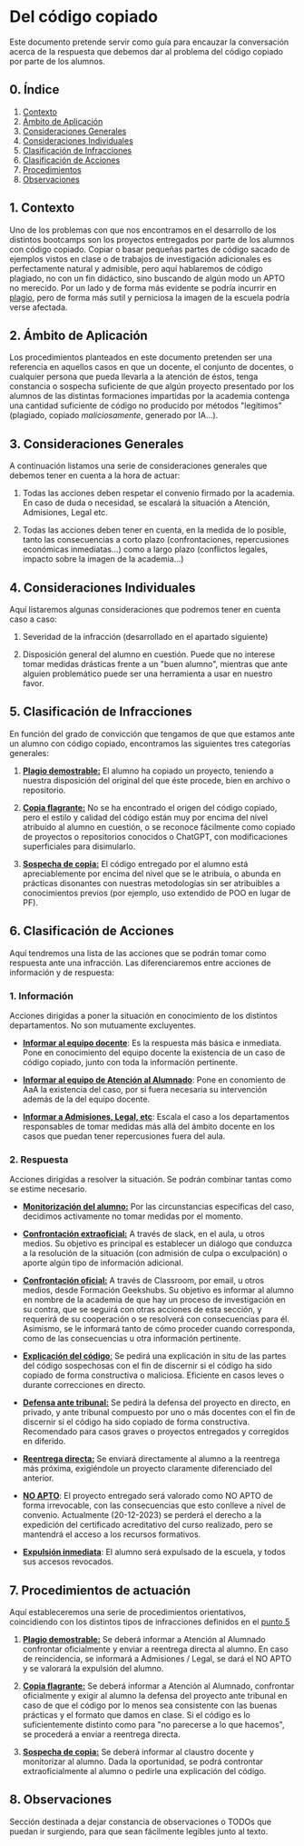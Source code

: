 # Del código copiado
 Este documento pretende servir como guía para encauzar la conversación acerca de la respuesta que debemos dar al problema del código copiado por parte de los alumnos.

## 0. Índice
1. [Contexto](#contexto)
2. [Ámbito de Aplicación](#ámbito-de-aplicación)
3. [Consideraciones Generales](#consideraciones-generales)
4. [Consideraciones Individuales](#consideraciones-individuales)
5. [Clasificación de Infracciones](#clasificación-de-infracciones)
5. [Clasificación de Acciones](#clasificación-de-acciones)
6. [Procedimientos](#procedimientos)
7. [Observaciones](#observaciones)

## 1. Contexto
Uno de los problemas con que nos encontramos en el desarrollo de los distintos bootcamps son los proyectos entregados por parte de los alumnos con código copiado. Copiar o basar pequeñas partes de código sacado de ejemplos vistos en clase o de trabajos de investigación adicionales es perfectamente natural y admisible, pero aquí hablaremos de código plagiado, no con un fin didáctico, sino buscando de algún modo un APTO no merecido. Por un lado y de forma más evidente se podría incurrir en [plagio](https://es.wikipedia.org/wiki/Plagio), pero de forma más sutil y perniciosa la imagen de la escuela podría verse afectada.

## 2. Ámbito de Aplicación
Los procedimientos planteados en este documento pretenden ser una referencia en aquellos casos en que un docente, el conjunto de docentes, o cualquier persona que pueda llevarla a la atención de éstos, tenga constancia o sospecha suficiente de que algún proyecto presentado por los alumnos de las distintas formaciones impartidas por la academia contenga una cantidad suficiente de código no producido por métodos "legítimos" (plagiado, copiado _maliciosamente_, generado por IA...).

## 3. Consideraciones Generales
A continuación listamos una serie de consideraciones generales que debemos tener en cuenta a la hora de actuar:
1. Todas las acciones deben respetar el convenio firmado por la academia. En caso de duda o necesidad, se escalará la situación a Atención, Admisiones, Legal etc.

2. Todas las acciones deben tener en cuenta, en la medida de lo posible, tanto las consecuencias a corto plazo (confrontaciones, repercusiones económicas inmediatas...) como a largo plazo (conflictos legales, impacto sobre la imagen de la academia...)

## 4. Consideraciones Individuales
Aquí listaremos algunas consideraciones que podremos tener en cuenta caso a caso:
1. Severidad de la infracción (desarrollado en el apartado siguiente)

2. Disposición general del alumno en cuestión. Puede que no interese tomar medidas drásticas frente a un "buen alumno", mientras que ante alguien problemático puede ser una herramienta a usar en nuestro favor.
## 5. Clasificación de Infracciones
En función del grado de convicción que tengamos de que que estamos ante un alumno con código copiado, encontramos las siguientes tres categorías generales:

1. <ins>**Plagio demostrable:**</ins> El alumno ha copiado un proyecto, teniendo a nuestra disposición del original del que éste procede, bien en archivo o repositorio.

2. <ins>**Copia flagrante:**</ins> No se ha encontrado el origen del código copiado, pero el estilo y calidad del código están muy por encima del nivel atribuido al alumno en cuestión, o se reconoce fácilmente como copiado de proyectos o repositorios conocidos o ChatGPT, con modificaciones superficiales para disimularlo.

3. <ins>**Sospecha de copia:**</ins> El código entregado por el alumno está apreciablemente por encima del nivel que se le atribuía, o abunda en prácticas disonantes con nuestras metodologías sin ser atribuibles a conocimientos previos (por ejemplo, uso extendido de POO en lugar de PF).
## 6. Clasificación de Acciones
Aquí tendremos una lista de las acciones que se podrán tomar como respuesta ante una infracción. Las diferenciaremos entre acciones de información y de respuesta:

### 1. Información
Acciones dirigidas a poner la situación en conocimiento de los distintos departamentos. No son mutuamente excluyentes.
-  <ins>**Informar al equipo docente**</ins>: Es la respuesta más básica e inmediata. Pone en conocimiento del equipo docente la existencia de un caso de código copiado, junto con toda la información pertinente.

-  <ins>**Informar al equipo de Atención al Alumnado**</ins>: Pone en conomiento de AaA la existencia del caso, por si fuera necesaria su intervención además de la del equipo docente.

-  <ins>**Informar a Admisiones, Legal, etc**</ins>: Escala el caso a los departamentos responsables de tomar medidas más allá del ámbito docente en los casos que puedan tener repercusiones fuera del aula.
### 2. Respuesta
Acciones dirigidas a resolver la situación. Se podrán combinar tantas como se estime necesario.

- <ins>**Monitorización del alumno:**</ins> Por las circunstancias específicas del caso, decidimos activamente no tomar medidas por el momento.

- <ins>**Confrontación extraoficial:**</ins> A través de slack, en el aula, u otros medios. Su objetivo es principal es establecer un diálogo que conduzca a la resolución de la situación (con admisión de culpa o exculpación) o aporte algún tipo de información adicional.

- <ins>**Confrontación oficial:**</ins> A través de Classroom, por email, u otros medios, desde Formación Geekshubs. Su objetivo es informar al alumno en nombre de la academia de que hay un proceso de investigación en su contra, que se seguirá con otras acciones de esta sección, y requerirá de su cooperación o se resolverá con consecuencias para él. Asimismo, se le informará tanto de cómo proceder cuando corresponda, como de las consecuencias u otra información pertinente.

- <ins>**Explicación del código**:</ins> Se pedirá una explicación in situ de las partes del código sospechosas con el fin de discernir si el código ha sido copiado de forma constructiva o maliciosa. Eficiente en casos leves o durante correcciones en directo.

- <ins>**Defensa ante tribunal:**</ins> Se pedirá la defensa del proyecto en directo, en privado, y ante tribunal compuesto por uno o más docentes con el fin de discernir si el código ha sido copiado de forma constructiva. Recomendado para casos graves o proyectos entregados y corregidos en diferido.

- <ins>**Reentrega directa:**</ins> Se enviará directamente al alumno a la reentrega más próxima, exigiéndole un proyecto claramente diferenciado del anterior.

- <ins>**NO APTO**</ins>: El proyecto entregado será valorado como NO APTO de forma irrevocable, con las consecuencias que esto conlleve a nivel de convenio. Actualmente (20-12-2023) se perderá el derecho a la expedición del certificado acreditativo del curso realizado, pero se mantendrá el acceso a los recursos formativos.

- <ins>**Expulsión inmediata**</ins>: El alumno será expulsado de la escuela, y todos sus accesos revocados.

## 7. Procedimientos de actuación
Aquí estableceremos una serie de procedimientos orientativos, coincidiendo con los distintos tipos de infracciones definidos en el [punto 5](#clasificación-de-infracciones)

1. <ins>**Plagio demostrable:**</ins> Se deberá informar a Atención al Alumnado confrontar oficialmente y enviar a reentrega directa al alumno. En caso de reincidencia, se informará a Admisiones / Legal, se dará el NO APTO y se valorará la expulsión del alumno.

2. <ins>**Copia flagrante:**</ins> Se deberá informar a Atención al Alumnado, confrontar oficialmente y exigir al alumno la defensa del proyecto ante tribunal en caso de que el código por lo menos sea consistente con las buenas prácticas y el formato que damos en clase. Si el código es lo suficientemente distinto como para "no parecerse a lo que hacemos", se procederá a enviar a reentrega directa.

3. <ins>**Sospecha de copia:**</ins> Se deberá informar al claustro docente y monitorizar al alumno. Dada la oportunidad, se podrá controntar extraoficialmente al alumno o pedirle una explicación del código.

## 8. Observaciones
Sección destinada a dejar constancia de observaciones o TODOs que puedan ir surgiendo, para que sean fácilmente legibles junto al texto.